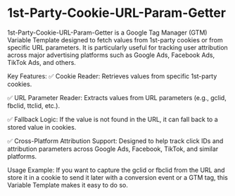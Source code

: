 # 1st-Party-Cookie-URL-Param-Getter
1st-Party-Cookie-URL-Param-Getter is a Google Tag Manager (GTM) Variable Template designed to fetch values from 1st-party cookies or from specific URL parameters. It is particularly useful for tracking user attribution across major advertising platforms such as Google Ads, Facebook Ads, TikTok Ads, and others.

Key Features:
✅ Cookie Reader:
Retrieves values from specific 1st-party cookies.

✅ URL Parameter Reader:
Extracts values from URL parameters (e.g., gclid, fbclid, ttclid, etc.).

✅ Fallback Logic:
If the value is not found in the URL, it can fall back to a stored value in cookies.

✅ Cross-Platform Attribution Support:
Designed to help track click IDs and attribution parameters across Google Ads, Facebook, TikTok, and similar platforms.

Usage Example:
If you want to capture the gclid or fbclid from the URL and store it in a cookie to send it later with a conversion event or a GTM tag, this Variable Template makes it easy to do so.
